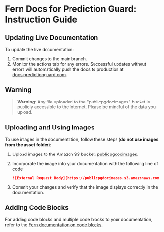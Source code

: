 # Fern Docs for Prediction Guard: Instruction Guide

## Updating Live Documentation

To update the live documentation:

1. Commit changes to the main branch.
2. Monitor the actions tab for any errors. Successful updates without errors will automatically push the docs to production at [docs.predictionguard.com](https://docs.predictionguard.com).

## Warning

> **Warning**: Any file uploaded to the "publicpgdocimages" bucket is publicly accessible to the Internet. Please be mindful of the data you upload.

## Uploading and Using Images

To use images in the documentation, follow these steps (**do not use images from the asset folder**):

1. Upload images to the Amazon S3 bucket: [publicpgdocimages](https://s3.console.aws.amazon.com/s3/buckets/publicpgdocimages?region=us-east-1&bucketType=general&tab=objects).
2. Incorporate the image into your documentation with the following line of code:

    ```markdown
    ![External Request Body](https://publicpgdocimages.s3.amazonaws.com/your-image-name.png)
    ```

3. Commit your changes and verify that the image displays correctly in the documentation.

## Adding Code Blocks

For adding code blocks and multiple code blocks to your documentation, refer to the [Fern documentation on code blocks](https://docs.buildwithfern.com/generate-docs/component-library/code-block).
